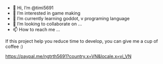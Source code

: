 - 👋 Hi, I’m @timi5691
- 👀 I’m interested in game making
- 🌱 I’m currently learning goddot, v programing language
- 💞️ I’m looking to collaborate on ...
- 📫 How to reach me ...

If this project help you reduce time to develop, you can give me a cup of coffee :)

https://paypal.me/ngtrth5691?country.x=VN&locale.x=vi_VN
